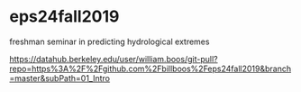 # eps24fall2019
freshman seminar in predicting hydrological extremes

https://datahub.berkeley.edu/user/william.boos/git-pull?repo=https%3A%2F%2Fgithub.com%2Fbillboos%2Feps24fall2019&branch=master&subPath=01_Intro

